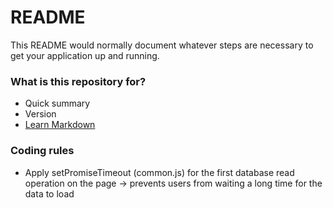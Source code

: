 # README #

This README would normally document whatever steps are necessary to get your application up and running.

### What is this repository for? ###

* Quick summary
* Version
* [Learn Markdown](https://bitbucket.org/tutorials/markdowndemo)

### Coding rules ###
* Apply setPromiseTimeout (common.js) for the first database read operation on the page
-> prevents users from waiting a long time for the data to load